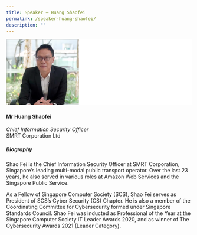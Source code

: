 ```yaml
---
title: Speaker – Huang Shaofei
permalink: /speaker-huang-shaofei/
description: ""
---
```

![](/images/Speakers/Huang%20Shaofei.jpg)

#### **Mr Huang Shaofei**

*Chief Information Security Officer*  
SMRT Corporation Ltd

##### **Biography**
Shao Fei is the Chief Information Security Officer at SMRT Corporation, Singapore’s leading multi-modal public transport operator. Over the last 23 years, he also served in various roles at Amazon Web Services and the Singapore Public Service.

As a Fellow of Singapore Computer Society (SCS), Shao Fei serves as President of SCS’s Cyber Security (CS) Chapter. He is also a member of the Coordinating Committee for Cybersecurity formed under Singapore Standards Council. Shao Fei was inducted as Professional of the Year at the Singapore Computer Society IT Leader Awards 2020, and as winner of The Cybersecurity Awards 2021 (Leader Category).
